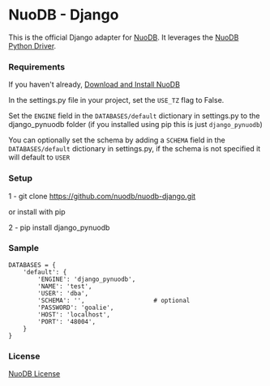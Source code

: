 # NuoDB - Django

This is the official Django adapter for [NuoDB](http://www.nuodb.com). It leverages the [NuoDB Python Driver](https://github.com/nuodb/nuodb-python).

### Requirements

If you haven't already, [Download and Install NuoDB](http://nuodb.com/download-nuodb/)

In the settings.py file in your project, set the `USE_TZ` flag to False.

Set the `ENGINE` field in the `DATABASES/default` dictionary in settings.py to the django_pynuodb folder (if you installed using pip this is just `django_pynuodb`)

You can optionally set the schema by adding a `SCHEMA` field in the `DATABASES/default` dictionary in settings.py, if the schema is not specified it will default to `USER`

### Setup

1 - git clone https://github.com/nuodb/nuodb-django.git

or install with pip

2 - pip install django_pynuodb


### Sample

```
DATABASES = {
    'default': {
        'ENGINE': 'django_pynuodb',                                                                                                      
        'NAME': 'test',                                                                                                                                                                                                                                                                                                    
        'USER': 'dba',
        'SCHEMA': '',  					# optional
        'PASSWORD': 'goalie',
        'HOST': 'localhost',                                                                                            
        'PORT': '48004',                                                                                                                                                      
    }
}
```

### License

[NuoDB License](https://github.com/nuodb/nuodb-drivers/blob/master/LICENSE)
